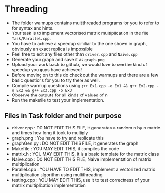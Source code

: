 # Threading

- The folder warmups contains multithreaded programs for you to refer to for syntax and hints.
- Your task is to implement vectorised matrix multiplication in the file `Task/Parallel.cpp`.
- You have to achieve a speedup similiar to the one shown in graph, obviously an exact replica is impossible
- Feel free to edit any files other than `driver.cpp` and `Naive.cpp`
- Generate your graph and save it as `graph.png`
- Upload your work back to github, we would love to see the kind of speedup you guys have achieved!
- Before moving on to this do check out the warmups and there are a few basic questions for you to try there as well.
- Compile warmup questions using `g++ Ex1.cpp -o Ex1 && g++ Ex2.cpp -o Ex2 && g++ Ex3.cpp -o Ex3`
- Observe the outputs for all kinds of values of n
- Run the makefile to test your implementation.
## Files in Task folder and their purpose
- driver.cpp : DO NOT EDIT THIS FILE, it generates a random n by n matrix and times how long it took to multiply
- graph.png : You have to try and replicate this
- graphGen.py : DO NOT EDIT THIS FILE, it generates the graph
- Makefile : YOU MAY EDIT THIS, it compiles the code
- matrix.h : YOU MAY EDIT THIS, it is a basic template for the matrix class
- Naive.cpp : DO NOT EDIT THIS FILE, Naive implementation of matrix multiplication
- Parallel.cpp : YOU HAVE TO EDIT THIS, implement a vectorized matrix multiplication algorithm using multithreading
- testing.cpp : YOU MAY EDIT THIS, use it to test correctness of your matrix multiplication implementation